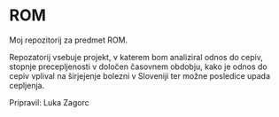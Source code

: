 # ROM
Moj repozitorij za predmet ROM.

Repozatorij vsebuje projekt, v katerem bom analiziral odnos do cepiv, stopnje precepljenosti v določen časovnem obdobju, kako je odnos do cepiv vplival na širjejenje bolezni v Sloveniji ter možne posledice upada cepljenja.

Pripravil: Luka Zagorc
